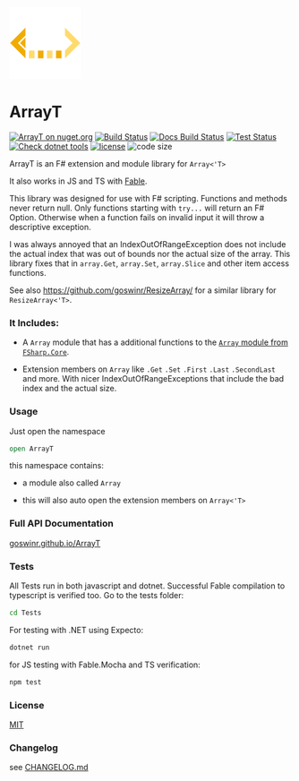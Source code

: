 
![Logo](https://raw.githubusercontent.com/goswinr/ArrayT/main/Docs/img/logo128.png)
# ArrayT

[![ArrayT on nuget.org](https://img.shields.io/nuget/v/ArrayT)](https://www.nuget.org/packages/ArrayT/)
[![Build Status](https://github.com/goswinr/ArrayT/actions/workflows/build.yml/badge.svg)](https://github.com/goswinr/ArrayT/actions/workflows/build.yml)
[![Docs Build Status](https://github.com/goswinr/ArrayT/actions/workflows/docs.yml/badge.svg)](https://github.com/goswinr/ArrayT/actions/workflows/docs.yml)
[![Test Status](https://github.com/goswinr/ArrayT/actions/workflows/test.yml/badge.svg)](https://github.com/goswinr/ArrayT/actions/workflows/test.yml)
[![Check dotnet tools](https://github.com/goswinr/ArrayT/actions/workflows/outdatedDotnetTool.yml/badge.svg)](https://github.com/goswinr/ArrayT/actions/workflows/outdatedDotnetTool.yml)
[![license](https://img.shields.io/github/license/goswinr/ArrayT)](LICENSE.md)
![code size](https://img.shields.io/github/languages/code-size/goswinr/ArrayT.svg)

ArrayT is an F# extension and module library for `Array<'T>`

It also works in JS and TS with [Fable](https://fable.io/).

This library was designed for use with F# scripting.
Functions and methods never return null.
Only functions starting with `try...` will return an F# Option.
Otherwise when a function fails on invalid input it will throw a descriptive exception.

I was always annoyed that an IndexOutOfRangeException does not include the actual index that was out of bounds nor the actual size of the array.
This library fixes that in `array.Get`, `array.Set`, `array.Slice` and other item access functions.

See also https://github.com/goswinr/ResizeArray/ for a similar library for `ResizeArray<'T>`.

### It Includes:

- A `Array` module that has a additional functions to the  [`Array` module from `FSharp.Core`](https://fsharp.github.io/fsharp-core-docs/reference/fsharp-collections-arraymodule.html).

- Extension members on `Array` like `.Get` `.Set` `.First` `.Last` `.SecondLast` and more.
With nicer IndexOutOfRangeExceptions that include the bad index and the actual size.



### Usage
Just open the namespace

```fsharp
open ArrayT
```
this namespace contains:

- a module also called `Array`

- this will also auto open the extension members on `Array<'T>`


### Full API Documentation

[goswinr.github.io/ArrayT](https://goswinr.github.io/ArrayT/reference/arrayt.html)


### Tests
All Tests run in both javascript and dotnet.
Successful Fable compilation to typescript is verified too.
Go to the tests folder:

```bash
cd Tests
```

For testing with .NET using Expecto:

```bash
dotnet run
```

for JS testing with Fable.Mocha and TS verification:

```bash
npm test
```

### License
[MIT](https://github.com/goswinr/ArrayT/blob/main/LICENSE.md)

### Changelog
see [CHANGELOG.md](https://github.com/goswinr/ArrayT/blob/main/CHANGELOG.md)